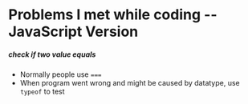 # Problems I met while coding --JavaScript Version

##### check if two value equals
* Normally people use `===`
* When program went wrong and might be caused by datatype, use `typeof` to test
